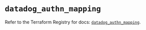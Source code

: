 # `datadog_authn_mapping`

Refer to the Terraform Registry for docs: [`datadog_authn_mapping`](https://registry.terraform.io/providers/datadog/datadog/3.58.0/docs/resources/authn_mapping).
